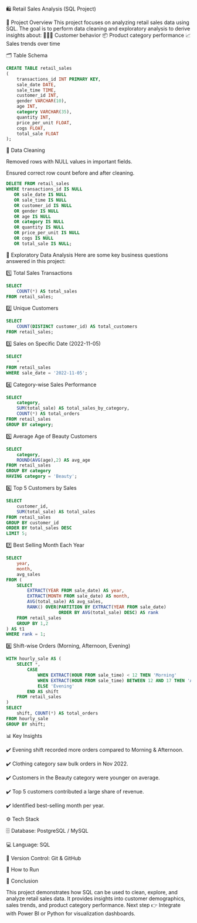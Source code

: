 🛍️ Retail Sales Analysis (SQL Project)

📌 Project Overview
This project focuses on analyzing retail sales data using SQL.
The goal is to perform data cleaning and exploratory analysis to derive insights about:
🧑‍🤝‍🧑 Customer behavior
📦 Product category performance
📈 Sales trends over time

🗂️ Table Schema
```sql
CREATE TABLE retail_sales
(
    transactions_id INT PRIMARY KEY,
    sale_date DATE,	
    sale_time TIME,
    customer_id INT,	
    gender VARCHAR(10),
    age INT,
    category VARCHAR(35),
    quantity INT,
    price_per_unit FLOAT,	
    cogs FLOAT,
    total_sale FLOAT
);
```
🧹 Data Cleaning

Removed rows with NULL values in important fields.

Ensured correct row count before and after cleaning.

```sql
DELETE FROM retail_sales
WHERE transactions_id IS NULL
   OR sale_date IS NULL
   OR sale_time IS NULL
   OR customer_id IS NULL
   OR gender IS NULL
   OR age IS NULL
   OR category IS NULL
   OR quantity IS NULL
   OR price_per_unit IS NULL
   OR cogs IS NULL
   OR total_sale IS NULL;
```
🔎 Exploratory Data Analysis
Here are some key business questions answered in this project:

1️⃣ Total Sales Transactions
```sql
SELECT 
    COUNT(*) AS total_sales 
FROM retail_sales;
```

2️⃣ Unique Customers
```sql
SELECT 
    COUNT(DISTINCT customer_id) AS total_customers 
FROM retail_sales;
```

3️⃣ Sales on Specific Date (2022-11-05)
```sql
SELECT 
    * 
FROM retail_sales 
WHERE sale_date = '2022-11-05';
```

4️⃣ Category-wise Sales Performance
```sql
SELECT 
    category, 
    SUM(total_sale) AS total_sales_by_category,
    COUNT(*) AS total_orders
FROM retail_sales
GROUP BY category;
```

5️⃣ Average Age of Beauty Customers
```sql
SELECT 
    category,
    ROUND(AVG(age),2) AS avg_age
FROM retail_sales
GROUP BY category
HAVING category = 'Beauty';
```

6️⃣ Top 5 Customers by Sales
```sql
SELECT 
    customer_id,
    SUM(total_sale) AS total_sales
FROM retail_sales
GROUP BY customer_id
ORDER BY total_sales DESC
LIMIT 5;
```

7️⃣ Best Selling Month Each Year
```sql
SELECT 
    year, 
    month,
    avg_sales
FROM (
    SELECT
        EXTRACT(YEAR FROM sale_date) AS year,
        EXTRACT(MONTH FROM sale_date) AS month,
        AVG(total_sale) AS avg_sales,
        RANK() OVER(PARTITION BY EXTRACT(YEAR FROM sale_date)
                    ORDER BY AVG(total_sale) DESC) AS rank
    FROM retail_sales
    GROUP BY 1,2
) AS t1
WHERE rank = 1;
```

8️⃣ Shift-wise Orders (Morning, Afternoon, Evening)
```sql
WITH hourly_sale AS (
    SELECT *,
        CASE
            WHEN EXTRACT(HOUR FROM sale_time) < 12 THEN 'Morning'
            WHEN EXTRACT(HOUR FROM sale_time) BETWEEN 12 AND 17 THEN 'Afternoon'
            ELSE 'Evening'
        END AS shift
    FROM retail_sales
)
SELECT 
    shift, COUNT(*) AS total_orders
FROM hourly_sale
GROUP BY shift;
```

📊 Key Insights

✔️ Evening shift recorded more orders compared to Morning & Afternoon.

✔️ Clothing category saw bulk orders in Nov 2022.

✔️ Customers in the Beauty category were younger on average.

✔️ Top 5 customers contributed a large share of revenue.

✔️ Identified best-selling month per year.

⚙️ Tech Stack

🗄️ Database: PostgreSQL / MySQL

💻 Language: SQL

🔗 Version Control: Git & GitHub

🚀 How to Run

📌 Conclusion

This project demonstrates how SQL can be used to clean, explore, and analyze retail sales data.
It provides insights into customer demographics, sales trends, and product category performance.
Next step 👉 Integrate with Power BI or Python for visualization dashboards.

